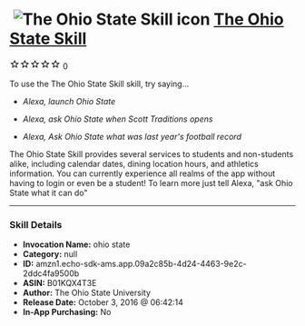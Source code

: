 # &nbsp;<img src="skill_icon" alt="The Ohio State Skill icon" width="36"> [The Ohio State Skill](http://alexa.amazon.com/#skills/amzn1.echo-sdk-ams.app.09a2c85b-4d24-4463-9e2c-2ddc4fa9500b)
![0 stars](../../images/ic_star_border_black_18dp_1x.png)![0 stars](../../images/ic_star_border_black_18dp_1x.png)![0 stars](../../images/ic_star_border_black_18dp_1x.png)![0 stars](../../images/ic_star_border_black_18dp_1x.png)![0 stars](../../images/ic_star_border_black_18dp_1x.png) 0

To use the The Ohio State Skill skill, try saying...

* *Alexa, launch Ohio State*

* *Alexa, ask Ohio State when Scott Traditions opens*

* *Alexa, Ask Ohio State what was last year's football record*

The Ohio State Skill provides several services to students and non-students alike, including calendar dates, dining location hours, and athletics information.
You can currently experience all realms of the app without having to login or even be a student!
To learn more just tell Alexa, "ask Ohio State what it can do"

***

### Skill Details

* **Invocation Name:** ohio state
* **Category:** null
* **ID:** amzn1.echo-sdk-ams.app.09a2c85b-4d24-4463-9e2c-2ddc4fa9500b
* **ASIN:** B01KQX4T3E
* **Author:** The Ohio State University
* **Release Date:** October 3, 2016 @ 06:42:14
* **In-App Purchasing:** No
